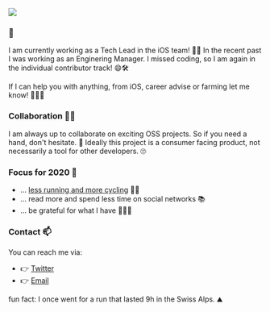 ![](https://github-readme-stats.vercel.app/api?username=ruiaaperes&count_private=true&show_icons=true&theme=dracula)

### 🌳

I am currently working as a Tech Lead in the iOS team! 🍎👋 In the recent past I was working as an Enginering Manager. I missed coding, so I am again in the individual contributor track! 😄🛠

If I can help you with anything, from iOS, career advise or farming let me know! 👨‍🌾🥕 

### Collaboration 👯‍♀️

I am always up to collaborate on exciting OSS projects. So if you need a hand, don't hesitate. 🚀 Ideally this project is a consumer facing product, not necessarily a tool for other developers. 🙄

### Focus for 2020 👀

- ... [less running and more cycling](https://www.strava.com/athletes/2273168) 🚴‍♀️
- ... read more and spend less time on social networks 📚
- ... be grateful for what I have 👨‍👩‍👦

### Contact 📫

You can reach me via:

* 👉 [Twitter](https://twitter.com/peres)
* 👉 [Email](mailto:peres@hey.com)


fun fact: I once went for a run that lasted 9h in the Swiss Alps. ⛰

